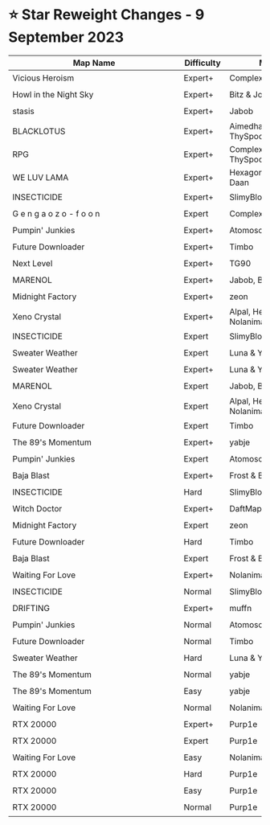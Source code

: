 # ⭐ Star Reweight Changes - 9 September 2023

| <div style="width:325px">Map Name</div> | <div style="width:75px">Difficulty</div> | <div style="width:200px">Mapper(s)</div> | <div style="width:175px">Star Rating Change</div> |
|-----|------------|-----------|---------------------------------------------------|
| Vicious Heroism | Expert+ | ComplexFrequency | ⭐ 13.06 → ⭐ 12.76 |
| Howl in the Night Sky | Expert+ | Bitz & Joshabi | ⭐ 12.93 → ⭐ 12.94 |
| stasis | Expert+ | Jabob | ⭐ 12.91 → ⭐ 12.88 |
| BLACKLOTUS | Expert+ | Aimedhades16 & ThySpoon | ⭐ 12.77 → ⭐ 12.93 |
| RPG | Expert+ | ComplexFrequency, ThySpoon & Fnyt | ⭐ 12.71 → ⭐ 12.75 |
| WE LUV LAMA | Expert+ | Hexagonial & Oddloop & Daan | ⭐ 12.09 → ⭐ 12.14 |
| INSECTICIDE | Expert+ | SlimyBlob & Anti | ⭐ 11.31 → ⭐ 10.9 |
| G e n g a o z o - f o o n | Expert | ComplexFrequency | ⭐ 10.99 → ⭐ 10.93 |
| Pumpin' Junkies | Expert+ | Atomosophere & Timbo | ⭐ 10.91 → ⭐ 10.46 |
| Future Downloader | Expert+ | Timbo | ⭐ 10.38 → ⭐ 10.59 |
| Next Level | Expert+ | TG90 | ⭐ 10.34 → ⭐ 10.44 |
| MARENOL | Expert+ | Jabob, Bitz & Skeelie | ⭐ 10.31 → ⭐ 11.26 |
| Midnight Factory | Expert+ | zeon | ⭐ 10.3 → ⭐ 10.01 |
| Xeno Crystal | Expert+ | Alpal, Helloiamdaan & Nolanimations | ⭐ 9.48 → ⭐ 9.69 |
| INSECTICIDE | Expert | SlimyBlob & Anti | ⭐ 9.39 → ⭐ 8.52 |
| Sweater Weather | Expert | Luna & Yasu | ⭐ 8.81 → ⭐ 8.71 |
| Sweater Weather | Expert+ | Luna & Yasu | ⭐ 8.48 → ⭐ 7.62 |
| MARENOL | Expert | Jabob, Bitz & Skeelie | ⭐ 8.46 → ⭐ 8.33 |
| Xeno Crystal | Expert | Alpal, Helloiamdaan & Nolanimations | ⭐ 8.22 → ⭐ 9.38 |
| Future Downloader | Expert | Timbo | ⭐ 8.13 → ⭐ 8.28 |
| The 89's Momentum | Expert+ | yabje | ⭐ 7.92 → ⭐ 8.15 |
| Pumpin' Junkies | Expert | Atomosophere & Timbo | ⭐ 7.87 → ⭐ 8.03 |
| Baja Blast | Expert+ | Frost & Bitz | ⭐ 7.75 → ⭐ 8.4 |
| INSECTICIDE | Hard | SlimyBlob & Anti | ⭐ 7.05 → ⭐ 6.5 |
| Witch Doctor | Expert+ | DaftMaple | ⭐ 6.6 → ⭐ 6.2 |
| Midnight Factory | Expert | zeon | ⭐ 6.3 → ⭐ 5.31 |
| Future Downloader | Hard | Timbo | ⭐ 5.51 → ⭐ 5.66 |
| Baja Blast | Expert | Frost & Bitz | ⭐ 4.99 → ⭐ 8.55 |
| Waiting For Love | Expert+ | Nolanimations | ⭐ 4.93 → ⭐ 4.96 |
| INSECTICIDE | Normal | SlimyBlob & Anti | ⭐ 4.87 → ⭐ 4.57 |
| DRIFTING | Expert+ | muffn | ⭐ 4.77 → ⭐ 5.92 |
| Pumpin' Junkies | Normal | Atomosophere & Timbo | ⭐ 4.38 → ⭐ 4.41 |
| Future Downloader | Normal | Timbo | ⭐ 4.3 → ⭐ 4.55 |
| Sweater Weather | Hard | Luna & Yasu | ⭐ 3.93 → ⭐ 4.36 |
| The 89's Momentum | Normal | yabje | ⭐ 3.33 → ⭐ 3.36 |
| The 89's Momentum | Easy | yabje | ⭐ 3.15 → ⭐ 3.88 |
| Waiting For Love | Normal | Nolanimations | ⭐ 2.9 → ⭐ 3.3 |
| RTX 20000 | Expert+ | Purp1e | ⭐ 2.84 → ⭐ 3.09 |
| RTX 20000 | Expert | Purp1e | ⭐ 2.75 → ⭐ 3.54 |
| Waiting For Love | Easy | Nolanimations | ⭐ 2.73 → ⭐ 3.02 |
| RTX 20000 | Hard | Purp1e | ⭐ 2.42 → ⭐ 2.52 |
| RTX 20000 | Easy | Purp1e | ⭐ 2.31 → ⭐ 2.41 |
| RTX 20000 | Normal | Purp1e | ⭐ 2.24 → ⭐ 2.89 |